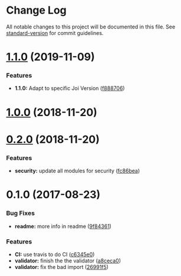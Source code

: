 # Change Log

All notable changes to this project will be documented in this file. See [standard-version](https://github.com/conventional-changelog/standard-version) for commit guidelines.

# [1.1.0](https://github.com/gedennis/koa2-validation/compare/v1.0.0...v1.1.0) (2019-11-09)


### Features

* **1.1.0:** Adapt to specific Joi Version ([f888706](https://github.com/gedennis/koa2-validation/commit/f88870679409bd6fd66c6281877c16a2eb92d320))



<a name="1.0.0"></a>
# [1.0.0](https://github.com/gedennis/koa2-validation/compare/v0.2.0...v1.0.0) (2018-11-20)



<a name="0.2.0"></a>
# [0.2.0](https://github.com/gedennis/koa2-validation/compare/v0.1.0...v0.2.0) (2018-11-20)


### Features

* **security:** update all modules for security ([fc86bea](https://github.com/gedennis/koa2-validation/commit/fc86bea))



<a name="0.1.0"></a>
# 0.1.0 (2017-08-23)


### Bug Fixes

* **readme:** more info in readme ([9f84361](https://github.com/gedennis/koa2-validation/commit/9f84361))


### Features

* **CI:** use travis to do CI ([c6345e0](https://github.com/gedennis/koa2-validation/commit/c6345e0))
* **validator:** finish the the validator ([a8ceca0](https://github.com/gedennis/koa2-validation/commit/a8ceca0))
* **validator:** fix the bad import ([26991f5](https://github.com/gedennis/koa2-validation/commit/26991f5))
